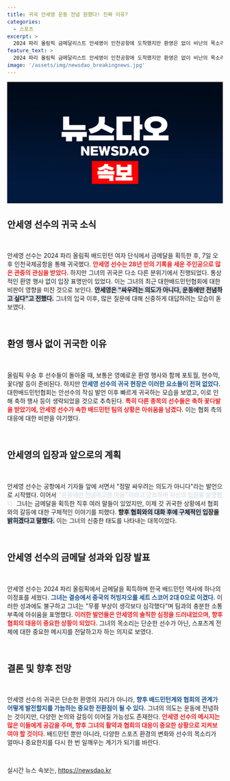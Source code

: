 ```yaml
---
title: 귀국 안세영 운동 전념 원했다! 진짜 이유?
categories:
  - 스포츠
excerpt: >
  2024 파리 올림픽 금메달리스트 안세영이 인천공항에 도착했지만 환영은 없이 비난의 목소리로 가득했다. “운동에만 집중하고 싶다”는 안세영의 긴급 기자회견, 배드민턴협회의 대응에 대한 시선도 주목된다.
feature_text: >
  2024 파리 올림픽 금메달리스트 안세영이 인천공항에 도착했지만 환영은 없이 비난의 목소리로 가득했다. “운동에만 집중하고 싶다”는 안세영의 긴급 기자회견, 배드민턴협회의 대응에 대한 시선도 주목된다.
image: '/assets/img/newsdao_breakingnews.jpg'
---
```


<p><img src="/assets/img/newsdao_breakingnews.jpg" alt="ontimetimes 속보" /></p>

<h2 data-ke-size="size26">안세영 선수의 귀국 소식</h2>

<p data-ke-size="size16">&nbsp;</p>

<p>안세영 선수는 2024 파리 올림픽 배드민턴 여자 단식에서 금메달을 획득한 후, 7일 오후 인천국제공항을 통해 귀국했다. <b><span style="color: #ee2323;">안세영 선수는 28년 만의 기록을 세운 주인공으로 많은 관중의 관심을 받았다.</span></b> 하지만 그녀의 귀국은 다소 다른 분위기에서 진행되었다. 통상적인 환영 행사 없이 입장 표명만이 있었다. 이는 그녀의 최근 대한배드민턴협회에 대한 비판이 영향을 미친 것으로 보인다. <b><span style="background-color: #21538527;">안세영은 "싸우려는 의도가 아니다, 운동에만 전념하고 싶다"고 전했다.</span></b> 그녀의 입국 이후, 많은 질문에 대해 신중하게 대답하려는 모습이 돋보였다.</p>

<p data-ke-size="size16">&nbsp;</p>

<h2 data-ke-size="size26">환영 행사 없이 귀국한 이유</h2>

<p data-ke-size="size16">&nbsp;</p>

<p>올림픽 우승 후 선수들이 돌아올 때, 보통은 영예로운 환영 행사와 함께 포토월, 현수막, 꽃다발 등이 준비된다. 하지만 <b><span style="color: #1a5490;">안세영 선수의 귀국 현장은 이러한 요소들이 전혀 없었다.</span></b> 대한배드민턴협회는 안선수의 작심 발언 이후 빠르게 귀국하는 모습을 보였고, 이로 인해 축하 행사 등이 생략되었을 것으로 추측된다. <b><span style="color: #ee2323;">특히 다른 종목의 선수들은 축하 꽃다발을 받았기에, 안세영 선수가 속한 배드민턴 팀의 상황은 아쉬움을 남겼다.</span></b> 이는 협회 측의 대응에 대한 비판을 야기했다.</p>

<p data-ke-size="size16">&nbsp;</p>

<h2 data-ke-size="size26">안세영의 입장과 앞으로의 계획</h2>

<p data-ke-size="size16">&nbsp;</p>

<p>안세영 선수는 공항에서 기자들 앞에 서면서 "정말 싸우려는 의도가 아니다"라는 발언으로 시작했다. 이어서 <b><span style="color: #21538527;">"운동에만 전념하고픈 마음"이라고 강조하며 자신의 입장을 설명했다.</span></b> 그녀는 금메달을 획득한 직후 여러 말들이 있었지만, 이제 갓 귀국한 상황에서 협회와의 갈등에 대한 구체적인 이야기를 피했다. <b><span style="background-color: #21538527;">향후 협회와의 대화 후에 구체적인 입장을 밝히겠다고 말했다.</span></b> 이는 그녀의 신중한 태도를 나타내는 대목이었다.</p>

<p data-ke-size="size16">&nbsp;</p>

<h2 data-ke-size="size26">안세영 선수의 금메달 성과와 입장 발표</h2>

<p data-ke-size="size16">&nbsp;</p>

<p>안세영 선수는 2024 파리 올림픽에서 금메달을 획득하며 한국 배드민턴 역사에 하나의 이정표를 세웠다. <b><span style="color: #1a5490;">그녀는 결승에서 중국의 허빙자오를 세트 스코어 2대 0으로 이겼다.</span></b> 이러한 성과에도 불구하고 그녀는 "무릎 부상이 생각보다 심각했다"며 팀과의 충분한 소통 부족에 아쉬움을 표명했다. <b><span style="color: #ee2323;">이러한 발언들은 안세영의 솔직한 심정을 드러내었으며, 향후 협회의 대응이 중요한 상황이 되었다.</span></b> 그녀의 목소리는 단순한 선수가 아닌, 스포츠계 전체에 대한 중요한 메시지를 전달하고자 하는 의지로 보였다.</p>

<p data-ke-size="size16">&nbsp;</p>

<h2 data-ke-size="size26">결론 및 향후 전망</h2>

<p data-ke-size="size16">&nbsp;</p>

<p>안세영 선수의 귀국은 단순한 환영의 자리가 아니라, <b><span style="color: #1a5490;">향후 배드민턴계와 협회의 관계가 어떻게 발전할지를 가늠하는 중요한 전환점이 될 수 있다.</span></b> 그녀의 의도는 운동에 전념하는 것이지만, 다양한 논의와 갈등이 이어질 가능성도 존재한다. <b><span style="color: #ee2323;">안세영 선수의 메시지는 많은 이들에게 공감을 주며, 향후 그녀의 활약과 협회의 대응이 중요한 상황으로 지켜보여야 할 것이다.</span></b> 배드민턴 뿐만 아니라, 다양한 스포츠 환경의 변화와 선수의 목소리가 얼마나 중요한지를 다시 한 번 일깨우는 계기가 되기를 바란다.</p>

<p data-ke-size="size16">&nbsp;</p>
실시간 뉴스 속보는, <a href="https://newsdao.kr" rel="dofollow">https://newsdao.kr</a>


